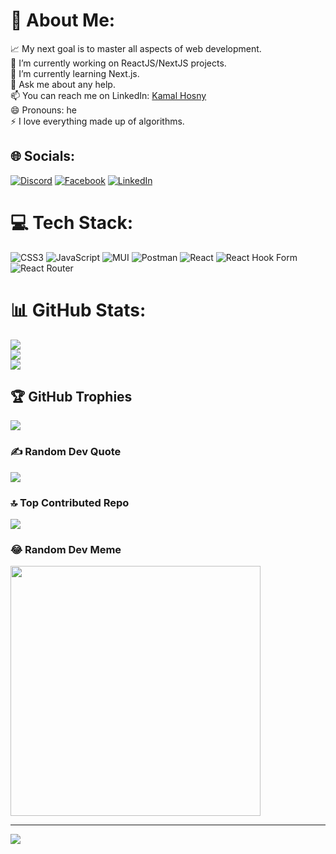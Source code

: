 # 💫 About Me:
📈 My next goal is to master all aspects of web development.  <br>🔭 I’m currently working on ReactJS/NextJS projects.  <br>🌱 I’m currently learning Next.js.  <br>💬 Ask me about any help.  <br>📫 You can reach me on LinkedIn: [Kamal Hosny](https://www.linkedin.com/in/kamal-hosny-681068295/)  <br>😄 Pronouns: he  <br>⚡ I love everything made up of algorithms.  


## 🌐 Socials:
[![Discord](https://img.shields.io/badge/Discord-%237289DA.svg?logo=discord&logoColor=white)](https://discord.gg/kamalhosny) [![Facebook](https://img.shields.io/badge/Facebook-%231877F2.svg?logo=Facebook&logoColor=white)](https://facebook.com/https://www.facebook.com/profile.php?id=100076564117070) [![LinkedIn](https://img.shields.io/badge/LinkedIn-%230077B5.svg?logo=linkedin&logoColor=white)](https://linkedin.com/in/https://www.linkedin.com/in/kamal-hosny-681068295/) 

# 💻 Tech Stack:
![CSS3](https://img.shields.io/badge/css3-%231572B6.svg?style=for-the-badge&logo=css3&logoColor=white) ![JavaScript](https://img.shields.io/badge/javascript-%23323330.svg?style=for-the-badge&logo=javascript&logoColor=%23F7DF1E) ![MUI](https://img.shields.io/badge/MUI-%230081CB.svg?style=for-the-badge&logo=mui&logoColor=white) ![Postman](https://img.shields.io/badge/Postman-FF6C37?style=for-the-badge&logo=postman&logoColor=white) ![React](https://img.shields.io/badge/react-%2320232a.svg?style=for-the-badge&logo=react&logoColor=%2361DAFB) ![React Hook Form](https://img.shields.io/badge/React%20Hook%20Form-%23EC5990.svg?style=for-the-badge&logo=reacthookform&logoColor=white) ![React Router](https://img.shields.io/badge/React_Router-CA4245?style=for-the-badge&logo=react-router&logoColor=white)
# 📊 GitHub Stats:
![](https://github-readme-stats.vercel.app/api?username=kamal-hosny&theme=dark&hide_border=true&include_all_commits=false&count_private=false)<br/>
![](https://github-readme-streak-stats.herokuapp.com/?user=kamal-hosny&theme=dark&hide_border=true)<br/>
![](https://github-readme-stats.vercel.app/api/top-langs/?username=kamal-hosny&theme=dark&hide_border=true&include_all_commits=false&count_private=false&layout=compact)

## 🏆 GitHub Trophies
![](https://github-profile-trophy.vercel.app/?username=kamal-hosny&theme=dark&no-frame=true&no-bg=false&margin-w=4)

### ✍️ Random Dev Quote
![](https://quotes-github-readme.vercel.app/api?type=horizontal&theme=radical)

### 🔝 Top Contributed Repo
![](https://github-contributor-stats.vercel.app/api?username=kamal-hosny&limit=5&theme=dark&combine_all_yearly_contributions=true)

### 😂 Random Dev Meme
<img src='https://memer-new.vercel.app/' style="height: 400px;"/>

---
[![](https://visitcount.itsvg.in/api?id=kamal-hosny&icon=5&color=12)](https://visitcount.itsvg.in)

<!-- Proudly created with GPRM ( https://gprm.itsvg.in ) -->
